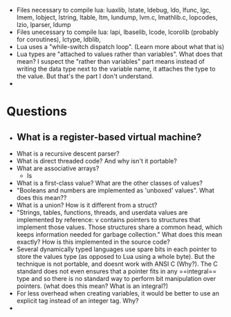 - Files necessary to compile lua: luaxlib, lstate, ldebug, ldo, lfunc, lgc, lmem, lobject, lstring, ltable, ltm, lundump, lvm.c, lmathlib.c, lopcodes, lzio, lparser, ldump
- Files unecessary  to compile lua: lapi, lbaselib, lcode, lcorolib (probably for coroutines), lctype, ldblib, 
- Lua uses a "while-switch dispatch loop". (Learn more about what that is)
- Lua types are "attached to values rather than variables". What does that mean? I suspect the "rather than variables" part means instead of writing the data type next to the variable name, it attaches the type to the value. But that's the part I don't understand.
- 
# Questions
- What is a register-based virtual machine?
	- 
- What is a recursive descent parser?
- What is direct threaded code? And why isn't it portable?
- What are associative arrays?
	- Is 
- What is a first-class value? What are the other classes of values?
- "Booleans and numbers are implemented as 'unboxed' values". What does this mean??
- What is a union? How is it different from a struct?
- "Strings, tables, functions, threads, and userdata values are implemented by reference: v contains pointers to structures that implement those values. Those structures share a common head, which keeps information needed for garbage collection." What does this mean exactly? How is this implemented in the source code?
- Several dynamically typed languages use spare bits in each pointer to store the values type (as opposed to Lua using a whole byte). But the technique is not portable, and doesnt work with ANSI C (Why?). The C standard does not even ensures that a pointer fits in any ==integral== type and so there is no standard way to perform bit manipulation over pointers. (what does this mean? What is an integral?)
- For less overhead when creating variables, it would be better to use an explicit tag instead of an integer tag. Why?
- 